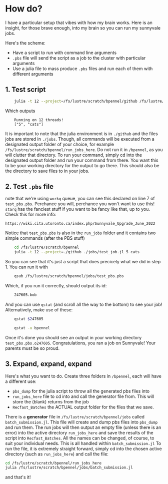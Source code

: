 # How do?

I have a particular setup that vibes with how my brain works. Here is an insight, for those brave enough, into my brain so you can run my sunnyvale jobs. 

Here's the scheme:
- Have a script to run with command line arguments
- `.pbs` file will send the script as a job to the cluster with particular arguments
- Use a julia file to mass produce `.pbs` files and run each of them with different arguments

## 1. Test script
```bash
    julia -t 12 --project=/fs/lustre/scratch/bpennel/github /fs/lustre/scratch/bpennel/jobs/test_job.jl 5 cats
```
Which outputs
```
    Running on 12 threads!
    ["5", "cats"]
```
It is important to note that the julia environment is in `./github` and the files jobs are stored in `./jobs`. Though, all commands will be executed from a designated output folder of your choice, for example `/fs/lustre/scratch/bpennel/run_jobs_here`. Do not run it in `/bpennel`, as you will clutter that directory. To run your command, simply cd into the designated output folder and run your command from there. You want this to be your working directory for the output to go there. This should also be the directory to save files to in your jobs.

## 2. Test `.pbs` file
note that we're using `workq` queue, you can see this declared on line 7 of `test_pbs.pbs`. Perchance you will, perchance you won't want to use this! `starq` has the fanciest stuff if you want to be fancy like that, up to you. Check this for more info:

`https://wiki.cita.utoronto.ca/index.php/Sunnyvale_Upgrade_June_2022`

Notice that `test_pbs.pbs` is also in the `run_jobs` folder and it contains two simple commands (after the PBS stuff)
```bash
    cd /fs/lustre/scratch/bpennel
    julia -t 12 --project=./github ./jobs/test_job.jl 5 cats
```
So you can see that it's just a script that does precicely what we did in step 1. You can run it with
```bash
    qsub /fs/lustre/scratch/bpennel/jobs/test_pbs.pbs
```
Which, if you run it correctly, should output its id:
```bash
    247605.bob
``` 
And you can use `qstat` (and scroll all the way to the bottom) to see your job! Alternatively, make use of these:
```bash
    qstat $247605
```
```bash
    qstat -u bpennel
```
Once it's done you should see an output in your working directory `test_pbs.pbs.o247605`. Congratulations, you ran a job on Sunnyvale! Your parents must be so proud.

## 3. Expand, expand, expand
Here's what you want to do. Create three folders in `/bpennel`, each will have a different use:
- `pbs_dump` for the julia script to throw all the generated pbs files into
- `run_jobs_here` file to cd into and call the generator file from. This will store the (blank) returns from the job
- `Recfast_Batches` the ACTUAL output folder for the files that we save. 

There is a **generator** file in `/fs/lustre/scratch/bpennel/jobs` called `batch_submission.jl`. This file will create and dump pbs files into `pbs_dump` and run them. The run jobs will then output an empty file (unless there is an error) into the active directory `run_jobs_here` and save the results of the script into `Recfast_Batches`. All the names can be changed, of course, to suit your individual needs. This is all handled within `batch_submission.jl` To run the file, it is extremely straight forward, simply cd into the chosen active directory (such as `run_jobs_here`) and call the file:

```bash
cd /fs/lustre/scratch/bpennel/run_jobs_here
julia /fs/lustre/scratch/bpennel/jobs/batch_submission.jl
```

and that's it!